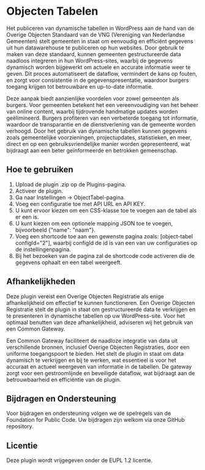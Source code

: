 # Objecten Tabelen
Het publiceren van dynamische tabellen in WordPress aan de hand van de Overige Objecten Standaard van de VNG (Vereniging van Nederlandse Gemeenten) stelt gemeenten in staat om eenvoudig en efficiënt gegevens uit hun datawarehouse te publiceren op hun websites. Door gebruik te maken van deze standaard, kunnen gemeenten gestructureerde data naadloos integreren in hun WordPress-sites, waarbij de gegevens dynamisch worden bijgewerkt om actuele en accurate informatie weer te geven. Dit proces automatiseert de dataflow, vermindert de kans op fouten, en zorgt voor consistentie in de gegevenspresentatie, waardoor burgers toegang krijgen tot betrouwbare en up-to-date informatie.

Deze aanpak biedt aanzienlijke voordelen voor zowel gemeenten als burgers. Voor gemeenten betekent het een vereenvoudiging van het beheer van online content, waarbij tijdrovende handmatige updates worden geëlimineerd. Burgers profiteren van een verbeterde toegang tot informatie, waardoor de transparantie en de dienstverlening van de gemeente worden verhoogd. Door het gebruik van dynamische tabellen kunnen gegevens zoals gemeentelijke voorzieningen, projectupdates, statistieken, en meer, direct en op een gebruiksvriendelijke manier worden gepresenteerd, wat bijdraagt aan een beter geïnformeerde en betrokken gemeenschap.

## Hoe te gebruiken
1. Upload de plugin .zip op de Plugins-pagina.
2. Activeer de plugin.
3. Ga naar Instellingen -> ObjectTabel-pagina.
4. Voeg een configuratie toe met API URL en API KEY.
5. U kunt ervoor kiezen om een CSS-klasse toe te voegen aan de tabel als er een is.
6. U kunt kiezen om een optionele mapping JSON toe te voegen, bijvoorbeeld {"name": "naam"}.
7. Voeg een shortcode toe aan een gewenste pagina zoals: [object-tabel configId="2"], waarbij configId de id is van een van uw configuraties op de instellingenpagina.
8. Bij het bezoeken van de pagina zal de shortcode code activeren die de gegevens ophaalt en een tabel weergeeft.

## Afhankelijkheden
Deze plugin vereist een Overige Objecten Registratie als enige afhankelijkheid om effectief te kunnen functioneren. Een Overige Objecten Registratie stelt de plugin in staat om gestructureerde data te verkrijgen en te presenteren in dynamische tabellen op uw WordPress-site. Voor het optimaal benutten van deze afhankelijkheid, adviseren wij het gebruik van een Common Gateway.

Een Common Gateway faciliteert de naadloze integratie van data uit verschillende bronnen, inclusief Overige Objecten Registraties, door een uniforme toegangspoort te bieden. Het stelt de plugin in staat om data dynamisch te verkrijgen en bij te werken, wat essentieel is voor het accuraat en actueel weergeven van informatie in de tabellen. De gateway zorgt voor een gestroomlijnde en beveiligde dataflow, wat bijdraagt aan de betrouwbaarheid en efficiëntie van de plugin.

## Bijdragen en Ondersteuning
Voor bijdragen en ondersteuning volgen we de spelregels van de Foundation for Public Code. Uw bijdragen zijn welkom via onze GitHub repository.

## Licentie
Deze plugin wordt vrijgegeven onder de EUPL 1.2 licentie.